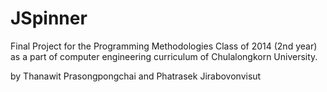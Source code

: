 # JSpinner
Final Project for the Programming Methodologies Class of 2014 (2nd year) 
as a part of computer engineering curriculum of Chulalongkorn University. 

by Thanawit Prasongpongchai and Phatrasek Jirabovonvisut
